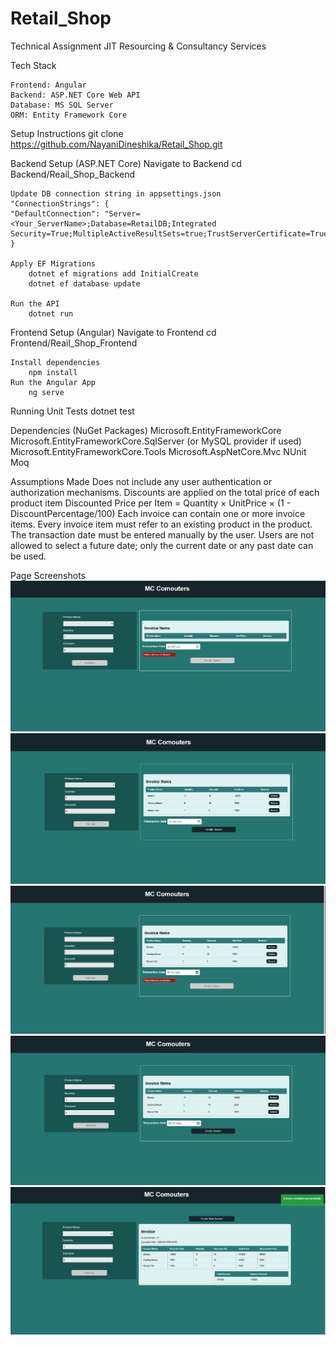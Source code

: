 # Retail_Shop
Technical Assignment JIT Resourcing &amp; Consultancy Services

Tech Stack

    Frontend: Angular
    Backend: ASP.NET Core Web API
    Database: MS SQL Server
    ORM: Entity Framework Core

Setup Instructions
    git clone https://github.com/NayaniDineshika/Retail_Shop.git
    

Backend Setup (ASP.NET Core)
    Navigate to Backend
    cd Backend/Reail_Shop_Backend

    Update DB connection string in appsettings.json
    "ConnectionStrings": {
    "DefaultConnection": "Server=<Your_ServerName>;Database=RetailDB;Integrated Security=True;MultipleActiveResultSets=true;TrustServerCertificate=True;;"
    }

    Apply EF Migrations
        dotnet ef migrations add InitialCreate
        dotnet ef database update

    Run the API
        dotnet run


Frontend Setup (Angular)
    Navigate to Frontend
        cd Frontend/Reail_Shop_Frontend

    Install dependencies
        npm install
    Run the Angular App
        ng serve

Running Unit Tests
dotnet test


Dependencies (NuGet Packages)
    Microsoft.EntityFrameworkCore
    Microsoft.EntityFrameworkCore.SqlServer (or MySQL provider if used)
    Microsoft.EntityFrameworkCore.Tools
    Microsoft.AspNetCore.Mvc
    NUnit
    Moq 


Assumptions Made
  Does not include any user authentication or authorization mechanisms.
  Discounts are applied on the total price of each product item
  Discounted Price per Item = Quantity × UnitPrice × (1 - DiscountPercentage/100)
  Each invoice can contain one or more invoice items. Every invoice item must refer to an existing product in the product.
  The transaction date must be entered manually by the user.
  Users are not allowed to select a future date; only the current date or any past date can be used.

Page Screenshots
![](Screenshots/1.png)
![](Screenshots/2.png)
![](Screenshots/3.png)
![](Screenshots/4.png)
![](Screenshots/5.png)
